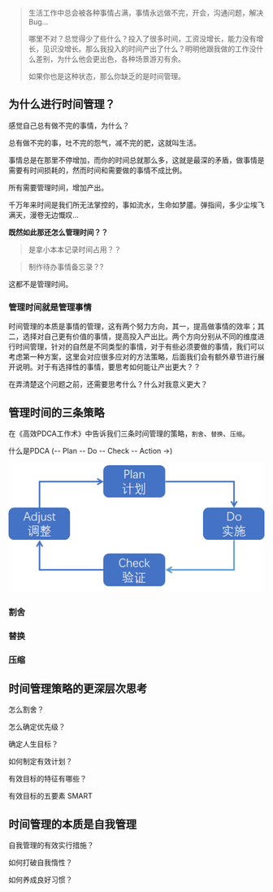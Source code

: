 > 生活工作中总会被各种事情占满，事情永远做不完，开会，沟通问题，解决Bug...   
>
> 哪里不对？总觉得少了些什么？投入了很多时间，工资没增长，能力没有增长，见识没增长。那么我投入的时间产出了什么？明明他跟我做的工作没什么差别，为什么他会更出色，各种场景游刃有余。
>
> 如果你也是这种状态，那么你缺乏的是时间管理。



## 为什么进行时间管理？

感觉自己总有做不完的事情，为什么？

总有做不完的事，吐不完的怨气，减不完的肥，这就叫生活。

事情总是在那里不停增加，而你的时间总就那么多，这就是最深的矛盾，做事情是需要有时间损耗的，然而时间和需要做的事情不成比例。

所有需要管理时间，增加产出。

千万年来时间是我们所无法掌控的，事如流水，生命如梦靥。弹指间，多少尘埃飞满天，漫卷无边慨叹...

**既然如此那还怎么管理时间？？**

> 是拿小本本记录时间占用？？

> 制作待办事情备忘录？?



这都不是管理时间。



### 管理时间就是管理事情

时间管理的本质是事情的管理，这有两个努力方向，其一，提高做事情的效率；其二，选择对自己更有价值的事情，提高投入产出比。两个方向分别从不同的维度进行时间管理，针对的自然是不同类型的事情，对于有些必须要做的事情，我们可以考虑第一种方案，这里会对应很多应对的方法策略，后面我们会有额外章节进行展开说明。对于有选择性的事情，要思考如何能让产出更大？？

在弄清楚这个问题之前，还需要思考什么？什么对我意义更大？



## 管理时间的三条策略

在《高效PDCA工作术》中告诉我们三条时间管理的策略，`割舍`、`替换`、`压缩`。

什么是PDCA   (-- Plan  -- Do -- Check -- Action ->)

![pdca](./image/PDCA内容.png)



### 割舍

### 替换

### 压缩





## 时间管理策略的更深层次思考

怎么割舍？

怎么确定优先级？

确定人生目标？

如何制定有效计划？

有效目标的特征有哪些？

有效目标的五要素 SMART









## 时间管理的本质是自我管理

自我管理的有效实行措施？

如何打破自我惰性？

如何养成良好习惯？





























